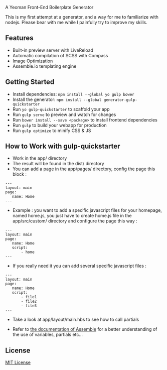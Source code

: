 A Yeoman Front-End Boilerplate Generator

This is my first attempt at a generator, and a way for me to familiarize with nodejs. Please bear with me while I painfully try to improve my skills.

## Features

* Built-in preview server with LiveReload
* Automatic compilation of SCSS with Compass
* Image Optimization
* Assemble.io templating engine

## Getting Started

- Install dependencies: `npm install --global yo gulp bower`
- Install the generator: `npm install --global generator-gulp-quickstarter`
- Run `yo gulp-quickstarter` to scaffold your app
- Run `gulp serve` to preview and watch for changes
- Run `bower install --save <package>` to install frontend dependencies
- Run `gulp` to build your webapp for production
- Run `gulp optimize` to minify CSS & JS

## How to Work with gulp-quickstarter

- Work in the app/ directory
- The result will be found in the dist/ directory
- You can add a page in the app/pages/ directory, config the page this block :

<pre><code>---
layout: main
page:
   name: Home
---</code></pre>

- Example : you want to add a specific javascript files for your homepage, named home.js, you just have to create home.js file in the app/src/custom/ directory and configure the page this way :

<pre><code>---
layout: main
page:
   name: Home
   script:
       - home
---</code></pre>

- If you really need it you can add several specific javascript files :

<pre><code>---
layout: main
page:
   name: Home
   script:
       - file1
       - file2
       - file3
---</code></pre>

- Take a look at app/layout/main.hbs to see how to call partials

- Refer to [the documentation of Assemble](http://assemble.io/docs/) for a better understanding of the use of variables, partials etc...


## License

[MIT License](http://en.wikipedia.org/wiki/MIT_License)
